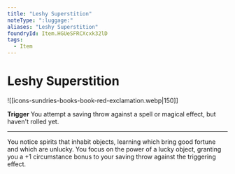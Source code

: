 ```yaml
---
title: "Leshy Superstition"
noteType: ":luggage:"
aliases: "Leshy Superstition"
foundryId: Item.HGUeSFRCXcxk32lD
tags:
  - Item
---
```


# Leshy Superstition
![[icons-sundries-books-book-red-exclamation.webp|150]]

**Trigger** You attempt a saving throw against a spell or magical effect, but haven't rolled yet.

* * *

You notice spirits that inhabit objects, learning which bring good fortune and which are unlucky. You focus on the power of a lucky object, granting you a +1 circumstance bonus to your saving throw against the triggering effect.
